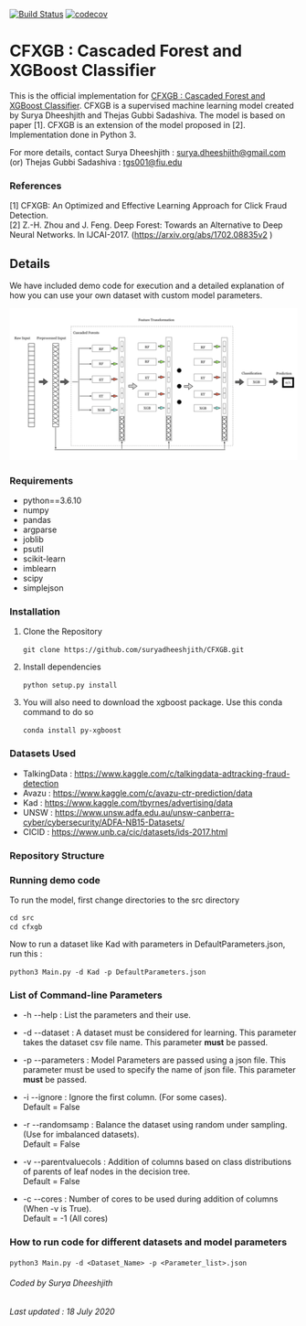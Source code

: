 [![Build Status](https://travis-ci.com/suryadheeshjith/CFXGB.svg?token=knvpVbu96NR4wtBr8v1E&branch=master)](https://travis-ci.com/suryadheeshjith/CFXGB)
[![codecov](https://codecov.io/gh/suryadheeshjith/CFXGB/branch/master/graph/badge.svg?token=XSIRP3ODQK)](https://codecov.io/gh/suryadheeshjith/CFXGB)

# CFXGB : Cascaded Forest and XGBoost Classifier

This is the official implementation for [CFXGB : Cascaded Forest and XGBoost Classifier](). CFXGB is a supervised machine learning model created by Surya Dheeshjith and Thejas Gubbi Sadashiva. The model is based on paper [1]. CFXGB is an extension of the model proposed in [2]. Implementation done in Python 3.

For more details, contact Surya Dheeshjith : surya.dheeshjith@gmail.com (or) Thejas Gubbi Sadashiva : tgs001@fiu.edu

### References
[1] CFXGB: An Optimized and Effective Learning Approach for Click Fraud Detection.  
[2]  Z.-H. Zhou and J. Feng. Deep Forest: Towards an Alternative to Deep Neural Networks.
In IJCAI-2017. (https://arxiv.org/abs/1702.08835v2 )



## Details

We have included demo code for execution and a detailed explanation of how you can use your own dataset with custom model parameters.


![Pipeline](/images/Pipeline2.png)



### Requirements


* python==3.6.10
* numpy
* pandas
* argparse
* joblib
* psutil
* scikit-learn
* imblearn
* scipy
* simplejson


### Installation

1. Clone the Repository

    ```git clone https://github.com/suryadheeshjith/CFXGB.git```

2. Install dependencies

    ```python setup.py install```

3. You will also need to download the xgboost package. Use this conda command to do so

    ```conda install py-xgboost```



### Datasets Used    

  - TalkingData : https://www.kaggle.com/c/talkingdata-adtracking-fraud-detection
  - Avazu : https://www.kaggle.com/c/avazu-ctr-prediction/data
  - Kad : https://www.kaggle.com/tbyrnes/advertising/data
  - UNSW : https://www.unsw.adfa.edu.au/unsw-canberra-cyber/cybersecurity/ADFA-NB15-Datasets/
  - CICID : https://www.unb.ca/cic/datasets/ids-2017.html

### Repository Structure





### Running demo code

To run the model, first change directories to the src directory

```
cd src
cd cfxgb
```

Now to run a dataset like Kad with parameters in DefaultParameters.json, run this :

```python3 Main.py -d Kad -p DefaultParameters.json```

### List of Command-line Parameters

* -h --help : List the parameters and their use.

* -d --dataset : A dataset must be considered for learning. This parameter takes the dataset csv file name. This parameter **must** be passed.    

* -p --parameters : Model Parameters are passed using a json file. This parameter must be used to specify the name of json file. This parameter **must** be passed.  

* -i --ignore : Ignore the first column. (For some cases).  
                Default = False

* -r --randomsamp : Balance the dataset using random under sampling. (Use for imbalanced datasets).   
                    Default = False

* -v --parentvaluecols : Addition of columns based on class distributions of parents of leaf nodes in the decision tree.    
                                Default = False

* -c --cores : Number of cores to be used during addition of columns (When -v is True).    
                         Default = -1 (All cores)

### How to run code for different datasets and model parameters

```python3 Main.py -d <Dataset_Name> -p <Parameter_list>.json```




###### Coded by Surya Dheeshjith

###### Last updated : 18 July 2020

